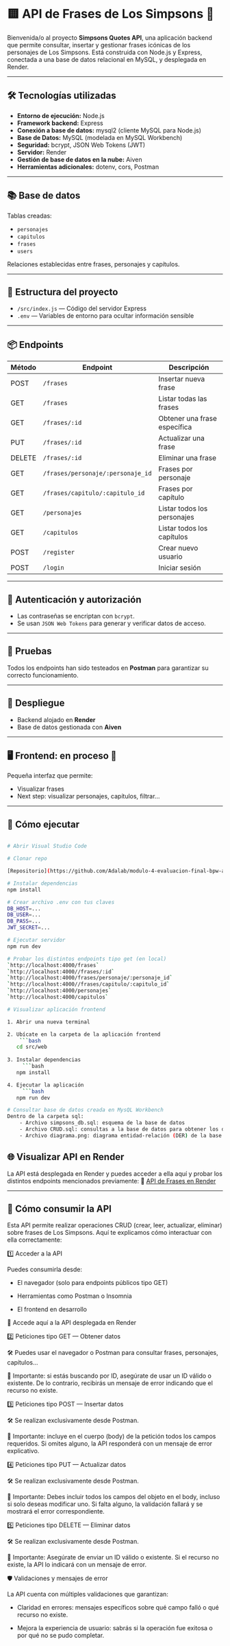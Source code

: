 # 🟨 API de Frases de Los Simpsons 🍩

Bienvenida/o al proyecto **Simpsons Quotes API**, una aplicación backend que permite consultar, insertar y gestionar frases icónicas de los personajes de Los Simpsons. Está construida con Node.js y Express, conectada a una base de datos relacional en MySQL, y desplegada en Render.

---

## 🛠 Tecnologías utilizadas

- **Entorno de ejecución:** Node.js
- **Framework backend:** Express
- **Conexión a base de datos:** mysql2 (cliente MySQL para Node.js)
- **Base de Datos:** MySQL (modelada en MySQL Workbench)
- **Seguridad:** bcrypt, JSON Web Tokens (JWT)
- **Servidor:** Render
- **Gestión de base de datos en la nube:** Aiven
- **Herramientas adicionales:** dotenv, cors, Postman

---

## 📚 Base de datos

Tablas creadas:
- `personajes`
- `capitulos`
- `frases`
- `users`

Relaciones establecidas entre frases, personajes y capítulos.

---

## 📁 Estructura del proyecto

- `/src/index.js` — Código del servidor Express
- `.env` — Variables de entorno para ocultar información sensible

---

## 📦 Endpoints 

| Método | Endpoint | Descripción |
|--------|----------|-------------|
| POST | `/frases` | Insertar nueva frase |
| GET | `/frases` | Listar todas las frases |
| GET | `/frases/:id` | Obtener una frase específica |
| PUT | `/frases/:id` | Actualizar una frase |
| DELETE | `/frases/:id` | Eliminar una frase |
| GET | `/frases/personaje/:personaje_id` | Frases por personaje |
| GET | `/frases/capitulo/:capitulo_id` | Frases por capítulo |
| GET | `/personajes` | Listar todos los personajes |
| GET | `/capitulos` | Listar todos los capítulos |
| POST | `/register` | Crear nuevo usuario |
| POST | `/login` | Iniciar sesión |

---

## 🔐 Autenticación y autorización

- Las contraseñas se encriptan con `bcrypt`.
- Se usan `JSON Web Tokens` para generar y verificar datos de acceso.

---

## 🧪 Pruebas

Todos los endpoints han sido testeados en **Postman** para garantizar su correcto funcionamiento.

---

## 🚀 Despliegue

- Backend alojado en **Render**
- Base de datos gestionada con **Aiven**

---

## 🖥️ Frontend: en proceso 🚧

Pequeña interfaz que permite:
- Visualizar frases
- Next step: visualizar personajes, capítulos, filtrar...

---

## 📎 Cómo ejecutar

```bash

# Abrir Visual Studio Code

# Clonar repo

[Repositorio](https://github.com/Adalab/modulo-4-evaluacion-final-bpw-angelicagh)

# Instalar dependencias
npm install

# Crear archivo .env con tus claves
DB_HOST=...
DB_USER=...
DB_PASS=...
JWT_SECRET=...

# Ejecutar servidor
npm run dev

# Probar los distintos endpoints tipo get (en local)
`http://localhost:4000/frases`
`http://localhost:4000//frases/:id`
`http://localhost:4000/frases/personaje/:personaje_id`
`http://localhost:4000//frases/capitulo/:capitulo_id`
`http://localhost:4000/personajes`
`http://localhost:4000/capitulos`

# Visualizar aplicación frontend

1. Abrir una nueva terminal

2. Ubícate en la carpeta de la aplicación frontend
    ```bash
   cd src/web
    
3. Instalar dependencias
     ```bash
   npm install

4. Ejecutar la aplicación 
     ```bash
   npm run dev

# Consultar base de datos creada en MysQL Workbench
Dentro de la carpeta sql:
    - Archivo simpsons_db.sql: esquema de la base de datos
    - Archivo CRUD.sql: consultas a la base de datos para obtener los distintos endpoints
    - Archivo diagrama.png: diagrama entidad-relación (DER) de la base de datos

```

## 🌐 Visualizar API en Render

La API está desplegada en Render y puedes acceder a ella aquí y probar los distintos endpoints mencionados previamente: 
🔗 [API de Frases en Render](https://modulo-4-evaluacion-final-bpw-angelicagh.onrender.com/frases)

---

## 🤝 Cómo consumir la API

Esta API permite realizar operaciones CRUD (crear, leer, actualizar, eliminar) sobre frases de Los Simpsons. Aquí te explicamos cómo interactuar con ella correctamente:

1️⃣ Acceder a la API

Puedes consumirla desde:

- El navegador (solo para endpoints públicos tipo GET)

- Herramientas como Postman o Insomnia

- El frontend en desarrollo

🔗 Accede aquí a la API desplegada en Render


2️⃣ Peticiones tipo GET — Obtener datos

🛠️ Puedes usar el navegador o Postman para consultar frases, personajes, capítulos...

📌 Importante: si estás buscando por ID, asegúrate de usar un ID válido o existente. De lo contrario, recibirás un mensaje de error indicando que el recurso no existe.


3️⃣ Peticiones tipo POST — Insertar datos

🛠️ Se realizan exclusivamente desde Postman.

📌 Importante: incluye en el cuerpo (body) de la petición todos los campos requeridos. Si omites alguno, la API responderá con un mensaje de error explicativo.


4️⃣ Peticiones tipo PUT — Actualizar datos

🛠️ Se realizan exclusivamente desde Postman.

📌 Importante: Debes incluir todos los campos del objeto en el body, incluso si solo deseas modificar uno. Si falta alguno, la validación fallará y se mostrará el error correspondiente.


5️⃣ Peticiones tipo DELETE — Eliminar datos

🛠️ Se realizan exclusivamente desde Postman.

📌 Importante: Asegúrate de enviar un ID válido o existente. Si el recurso no existe, la API lo indicará con un mensaje de error.


🛡️ Validaciones y mensajes de error

La API cuenta con múltiples validaciones que garantizan:

- Claridad en errores: mensajes específicos sobre qué campo falló o qué recurso no existe.

- Mejora la experiencia de usuario: sabrás si la operación fue exitosa o por qué no se pudo completar.










